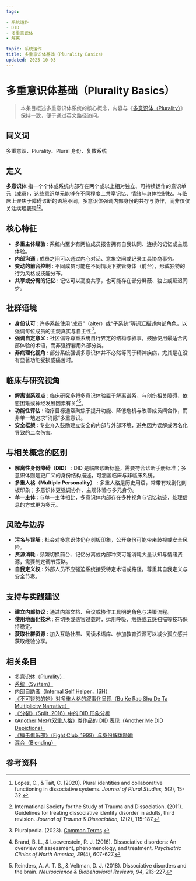 ```yaml
---
tags:

- 系统运作
- DID
- 多重意识体
- 解离

topic: 系统运作
title: 多重意识体基础（Plurality Basics）
updated: 2025-10-03
---
```


# 多重意识体基础（Plurality Basics）

> 本条目概述多重意识体系统的核心概念，内容与《[多意识体（Plurality）](Plurality.md)》保持一致，便于通过英文路径访问。

## 同义词

多重意识、Plurality、Plural 身份、复数系统

## 定义

**多意识体** 指一个个体或系统内部存在两个或以上相对独立、可持续运作的意识单元（成员），这些意识单元能够在不同程度上共享记忆、情绪与身体控制权。与临床上聚焦于障碍诊断的语境不同，多意识体强调内部身份的共存与协作，而非仅仅关注病理表现[^plurality-def][^isstd-guideline]。

## 核心特征

- **多重主体经验** : 系统内至少有两位成员报告拥有自我认同、连续的记忆或主观体验。
- **内部沟通** : 成员之间可以通过内心对话、意象空间或记录工具协商事务。
- **变动的前台控制** : 不同成员可能在不同情境下接管身体（前台），形成独特的行为风格或技能分布。
- **共享或分离的记忆** : 记忆可以高度共享，也可能存在部分屏蔽、独占或延迟同步。

## 社群语境

- **身份认可** : 许多系统使用“成员”（alter）或“子系统”等词汇描述内部角色，以强调每位成员的主观真实与自主性[^pluralpedia-glossary]。
- **强调自定意义** : 社区倡导尊重系统自行界定的结构与叙事，鼓励使用最适合内部体验的术语，而非强行套用外部分类。
- **非病理化视角** : 部分系统强调多意识体并不必然等同于精神疾病，尤其是在没有显著功能受损或痛苦时。

## 临床与研究视角

- **解离谱系观点** : 临床研究多将多意识体验置于解离谱系，与创伤相关障碍、依恋困难或神经发展因素有关[^brand2016][^reinders2018]。
- **功能性评估** : 治疗目标通常聚焦于提升功能、降低危机与改善成员间合作，而非单一地追求“消除”多重意识。
- **安全框架** : 专业介入鼓励建立安全的内部与外部环境，避免因为误解或污名化导致的二次伤害。

## 与相关概念的区别

- **解离性身份障碍（DID）** : DID 是临床诊断标签，需要符合诊断手册标准；多意识体则是更广义的身份结构描述，可涵盖临床与非临床系统。
- **多重人格（Multiple Personality）** : 多重人格是历史用语，常带有戏剧化刻板印象；多意识体更强调协作、主观体验与多元身份。
- **单一主体** : 与单一主体相比，多意识体内部存在多种视角与记忆轨迹，处理信息的方式更为多元。

## 风险与边界

- **污名与误解** : 社会对多意识体仍存刻板印象，公开身份可能带来歧视或安全风险。
- **资源消耗** : 频繁切换前台、记忆分离或内部冲突可能消耗大量认知与情绪资源，需要制定调节策略。
- **自我定义权** : 外部人员不应强迫系统接受特定术语或路径，尊重其自我定义与安全节奏。

## 支持与实践建议

- **建立内部协议** : 通过内部文档、会议或协作工具明确角色与决策流程。
- **使用地面化技术** : 在切换或感官过载时，运用呼吸、触感或五感扫描等技巧保持稳定。
- **获取社群资源** : 加入互助社群、阅读术语库、参加教育资源可以减少孤立感并获取经验分享。

## 相关条目

- [多意识体（Plurality）](Plurality.md)
- [系统（System）](System.md)
- [内部自助者（Internal Self Helper，ISH）](Internal-Self-Helper-ISH.md)
- [《不可饶恕的她》对多重人格的叙事化呈现（Bu Ke Rao Shu De Ta Multiplicity Narrative）](Bu-Ke-Raoshu-De-Ta-Multiplicity-Narrative.md)
- [《分裂》（Split, 2016）中的 DID 形象分析](Split-2016-DID-Representation.md)
- [《Another Me》/《双重人格》类作品的 DID 表现（Another Me DID Depictions）](Another-Me-DID-Depictions.md)
- [《搏击俱乐部》（Fight Club, 1999）与身份解体隐喻](Fight-Club-1999-Identity-Metaphor.md)
- [混合（Blending）](Blending.md)

## 参考资料

[^plurality-def]: Lopez, C., & Tait, C. (2020). Plural identities and collaborative functioning in dissociative systems. *Journal of Plural Studies, 5*(2), 15-32.
[^isstd-guideline]: International Society for the Study of Trauma and Dissociation. (2011). Guidelines for treating dissociative identity disorder in adults, third revision. *Journal of Trauma & Dissociation, 12*(2), 115-187.
[^pluralpedia-glossary]: Pluralpedia. (2023). [Common Terms](https://pluralpedia.org/w/Category:Common_Terms).
[^brand2016]: Brand, B. L., & Loewenstein, R. J. (2016). Dissociative disorders: An overview of assessment, phenomenology, and treatment. *Psychiatric Clinics of North America, 39*(4), 607-627.
[^reinders2018]: Reinders, A. A. T. S., & Veltman, D. J. (2018). Dissociative disorders and the brain. *Neuroscience & Biobehavioral Reviews, 94*, 213-227.

